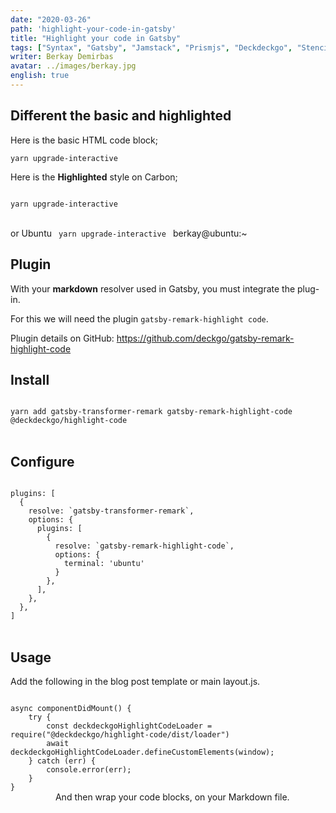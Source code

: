 ```yaml
---
date: "2020-03-26"
path: 'highlight-your-code-in-gatsby'
title: "Highlight your code in Gatsby"
tags: ["Syntax", "Gatsby", "Jamstack", "Prismjs", "Deckdeckgo", "Stenciljs"]
writer: Berkay Demirbas
avatar: ../images/berkay.jpg
english: true
---
```

## Different the basic and highlighted

Here is the basic HTML code block;

`yarn upgrade-interactive` 

Here is the **Highlighted** style on Carbon;

 <deckgo-highlight-code>
    <code slot="code">
yarn upgrade-interactive
    </code>
</deckgo-highlight-code>      

or Ubuntu
 <deckgo-highlight-code terminal='ubuntu' >
    <code slot="code">
yarn upgrade-interactive
    </code>
    <span slot="user">berkay@ubuntu:~</span>
</deckgo-highlight-code>         
   
## Plugin

With your **markdown** resolver used in Gatsby, you must integrate the plug-in.

For this we will need the plugin `gatsby-remark-highlight code`.

Plıugin details on GitHub:
https://github.com/deckgo/gatsby-remark-highlight-code


## Install

 <deckgo-highlight-code >
    <code slot="code">
yarn add gatsby-transformer-remark gatsby-remark-highlight-code @deckdeckgo/highlight-code
    </code>
</deckgo-highlight-code>         


## Configure

 <deckgo-highlight-code language='javascript'>
    <code slot="code">
plugins: [
  {
    resolve: `gatsby-transformer-remark`,
    options: {
      plugins: [
        {
          resolve: `gatsby-remark-highlight-code`,
          options: {
            terminal: 'ubuntu'
          }
        },
      ],
    },
  },
]
    </code>
</deckgo-highlight-code>         


## Usage

Add the following in the blog post template or main layout.js.


 <deckgo-highlight-code>
    <code slot="code">
async componentDidMount() {
    try {
        const deckdeckgoHighlightCodeLoader = require("@deckdeckgo/highlight-code/dist/loader")
        await deckdeckgoHighlightCodeLoader.defineCustomElements(window);
    } catch (err) {
        console.error(err);
    }
}
    </code>
</deckgo-highlight-code>    
     
And then wrap your code blocks, on your Markdown file.